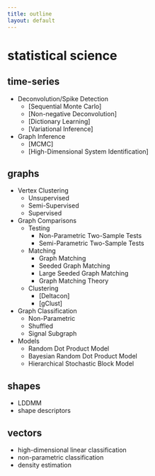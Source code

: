 ```yaml
---
title: outline
layout: default
---
```


# statistical science

## time-series
- Deconvolution/Spike Detection
	- [Sequential Monte Carlo]
	- [Non-negative Deconvolution]
	- [Dictionary Learning]
	- [Variational Inference]
- Graph Inference
	- [MCMC]
	- [High-Dimensional System Identification]

## graphs

- Vertex Clustering
	- Unsupervised
	- Semi-Supervised
	- Supervised
- Graph Comparisons
	- Testing
		- Non-Parametric Two-Sample Tests
		- Semi-Parametric Two-Sample Tests
	- Matching
		- Graph Matching
		- Seeded Graph Matching
		- Large Seeded Graph Matching
		- Graph Matching Theory
	- Clustering
		- [Deltacon]
		- [gClust]
- Graph Classification
	- Non-Parametric
	- Shuffled
	- Signal Subgraph
- Models
	- Random Dot Product Model
	- Bayesian Random Dot Product Model
	- Hierarchical Stochastic Block Model

## shapes
- LDDMM
- shape descriptors

## vectors
- high-dimensional linear classification
- non-parametric classification
- density estimation